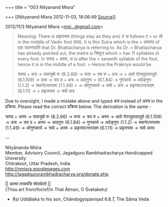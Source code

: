 +++
title = "003 Nityanand Misra"

+++
[[Nityanand Misra	2012-11-03, 18:06:49 [Source](https://groups.google.com/g/bvparishat/c/iIp0yWaO9Mk)]]



  
  

2012/11/3 Nityanand Misra \<[nmi...@gmail.com]()\>  

> Meaning: There is प्रकृतभाव (things stay as they are) if अ follows ए > or ओ in the middle of Vedic foot (पाद). It is this Sutra which is the > अपवाद of एङः पदान्तादति that Dr. Bhattacharya is referring to. As Dr. > Bhattacharya has already pointed out, the metre is त्रिष्टुभ् which > has 11 syllables in every foot. In त्रयस् + अस्य, अ is after the > seventh syllable of the foot, hence it is in the middle of a foot. > Hence the Prakriya would be  
> > 
> >   
> त्रयस् + अत्र -\> ससजुषो रुः (8.2.66) -> रुत्व -\> त्रय रु + अत्र -\> > अतो रोरप्लुतादप्लुते (6.1.109) -> उत्व -> त्रय उ + अत्र -\> आद्गुणः > (6.1.84) -> गुणकार्य -> अदेङ्गुणः (1.1.2) -> स्थानेऽन्तरतमः (1.1.49) > -> ओगुणकार्य -> त्रयो + अत्र -\> प्रकृत्याऽन्तःपादम (6.1.11) -> > प्रकृतभाव -> त्रयो अत्र  
>   
> > 

  
Due to oversight, I made a mistake above and typed अत्र instead of अस्य in the प्रक्रिया. Please read the correct प्रक्रिया below. The derivation is the same -  
  
त्रयस् + अस्य -\> ससजुषो रुः (8.2.66) -> रुत्व -\> त्रय रु + अस्य -\> अतो रोरप्लुतादप्लुते (6.1.109) -> उत्व -> त्रय उ + अस्य -\> आद्गुणः (6.1.84) -> गुणकार्य -> अदेङ्गुणः (1.1.2) -> स्थानेऽन्तरतमः (1.1.49) -> ओगुणकार्य -> त्रयो + अस्य -\> प्रकृत्याऽन्तःपादम (6.1.11) -> प्रकृतभाव -> त्रयो अस्य  
  
--  

Nityānanda Miśra  
Member, Advisory Council, Jagadguru Rambhadracharya Handicapped University  
Chitrakoot, Uttar Pradesh, India  
<http://nmisra.googlepages.com>  
<http://jagadgururambhadracharya.org/donate.php>  
  
\|\| आत्मा तत्त्वमसि श्वेतकेतो \|\|  
(Thou art from/for/of/in That Ātman, O Śvetaketu)  
  - Ṛṣi Uddālaka to his son, Chāndogyopaniṣad 6.8.7, The Sāma Veda  

